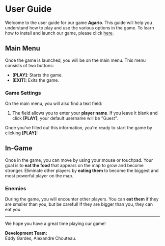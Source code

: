 # User Guide

Welcome to the user guide for our game **Agario**.
This guide will help you understand how to play and use the various options in the game. To learn how to install and launch our game, please click [here](../../README.md).

## Main Menu

Once the game is launched, you will be on the main menu. This menu consists of two buttons:

- **[PLAY]**: Starts the game.
- **[EXIT]**: Exits the game.

### Game Settings

On the main menu, you will also find a text field:

1. The field allows you to enter your **player name**. If you leave it blank and click **[PLAY]**, your default username will be "Guest".

Once you've filled out this information, you're ready to start the game by clicking **[PLAY]**!

## In-Game

Once in the game, you can move by using your mouse or touchpad.
Your goal is to **eat the food** that appears on the map to grow and become stronger.
Eliminate other players by **eating them** to become the biggest and most powerful player on the map.

### Enemies

During the game, you will encounter other players. You can **eat them** if they are smaller than you, but be careful! If they are bigger than you, they can eat you.

---

We hope you have a great time playing our game!  

**Development Team:**  
Eddy Gardes, Alexandre Chouteau.
